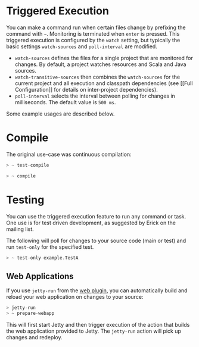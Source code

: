 [web plugin]: https://github.com/siasia/xsbt-web-plugin

# Triggered Execution

You can make a command run when certain files change by prefixing the command with `~`.  Monitoring is terminated when `enter` is pressed.  This triggered execution is configured by the `watch` setting, but typically the basic settings `watch-sources` and `poll-interval` are modified.

* `watch-sources` defines the files for a single project that are monitored for changes.  By default, a project watches resources and Scala and Java sources.
* `watch-transitive-sources` then combines the `watch-sources` for the current project and all execution and classpath dependencies (see [[Full Configuration]] for details on inter-project dependencies).
* `poll-interval` selects the interval between polling for changes in milliseconds.  The default value is `500 ms`.

Some example usages are described below.

# Compile

The original use-case was continuous compilation:

```scala
> ~ test-compile

> ~ compile
```

# Testing

You can use the triggered execution feature to run any command or task.  One use is for test driven development, as suggested by Erick on the mailing list.

The following will poll for changes to your source code (main or test) and run `test-only` for the specified test.

```scala
> ~ test-only example.TestA
```

## Web Applications

If you use `jetty-run` from the [web plugin], you can automatically build and reload your web application on changes to your source:

```scala
> jetty-run
> ~ prepare-webapp
```

This will first start Jetty and then trigger execution of the action that builds the web application provided to Jetty.  The `jetty-run` action will pick up changes and redeploy.